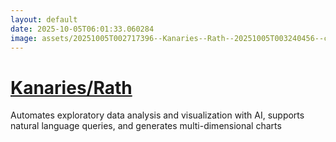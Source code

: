 ```yaml
---
layout: default
date: 2025-10-05T06:01:33.060284
image: assets/20251005T002717396--Kanaries--Rath--20251005T003240456--cropped.png
---
```


# [Kanaries/Rath](https://github.com/Kanaries/Rath)

Automates exploratory data analysis and visualization with AI, supports natural language queries, and generates multi-dimensional charts
